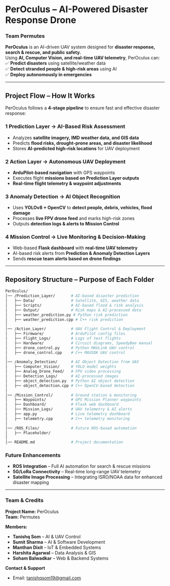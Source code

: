 #  PerOculus – AI-Powered Disaster Response Drone  
### Team Permutes  

**PerOculus** is an AI-driven UAV system designed for **disaster response, search & rescue, and public safety.**  
Using **AI, Computer Vision, and real-time UAV telemetry**, PerOculus can:  
✅ **Predict disasters** using satellite/weather data  
✅ **Detect stranded people & high-risk areas** using AI  
✅ **Deploy autonomously in emergencies**  

---

## Project Flow – How It Works  
PerOculus follows a **4-stage pipeline** to ensure fast and effective disaster response:  

### **1️ Prediction Layer → AI-Based Risk Assessment**  
- Analyzes **satellite imagery, IMD weather data, and GIS data**  
- Predicts **flood risks, drought-prone areas, and disaster likelihood**  
- Stores **AI-predicted high-risk locations** for UAV deployment  

### **2️ Action Layer → Autonomous UAV Deployment**  
- **ArduPilot-based navigation** with GPS waypoints  
- Executes flight **missions based on Prediction Layer outputs**  
- **Real-time flight telemetry & waypoint adjustments**  

### **3️ Anomaly Detection → AI Object Recognition**  
- Uses **YOLOv8 + OpenCV** to **detect people, debris, vehicles, flood damage**  
- Processes **live FPV drone feed** and marks high-risk zones  
- Outputs **detection logs & alerts to Mission Control**  

### **4️ Mission Control → Live Monitoring & Decision-Making**  
- Web-based **Flask dashboard** with **real-time UAV telemetry**  
- AI-based risk alerts from **Prediction & Anomaly Detection Layers**  
- Sends **rescue team alerts based on drone findings**  

---

##  Repository Structure – Purpose of Each Folder  
```bash
PerOculus/
│── /Prediction_Layer/       # AI-based disaster prediction
│   ├── Data/                # Satellite, GIS, weather data
│   ├── Scripts/             # AI-based flood & risk analysis
│   ├── Output/              # Risk maps & AI-processed data
│   ├── weather_prediction.py # Python risk prediction
│   ├── weather_prediction.cpp # C++ risk prediction
│
│── /Action_Layer/           # UAV Flight Control & Deployment
│   ├── Firmware/            # ArduPilot config files
│   ├── Flight_Logs/         # Logs of test flights
│   ├── Hardware/            # Circuit diagrams, SpeedyBee manual
│   ├── drone_control.py     # Python MAVLink UAV control
│   ├── drone_control.cpp    # C++ MAVSDK UAV control
│
│── /Anomaly_Detection/      # AI Object Detection from UAV
│   ├── Computer_Vision/     # YOLO model weights
│   ├── Analog_Drone_Feed/   # FPV video processing
│   ├── Detection_Logs/      # AI-processed images
│   ├── object_detection.py  # Python AI object detection
│   ├── object_detection.cpp # C++ OpenCV-based detection
│
│── /Mission_Control/        # Ground station & monitoring
│   ├── Waypoints/           # GPS Mission Planner waypoints
│   ├── Dashboard/           # Flask web dashboard
│   ├── Mission_Logs/        # UAV telemetry & AI alerts
│   ├── app.py               # Live telemetry dashboard
│   ├── telemetry.cpp        # C++ telemetry monitoring
│
│── /ROS_Files/              # Future ROS-based automation
│   ├── Placeholder/
│
│── README.md                # Project documentation

```



###  Future Enhancements
- **ROS Integration**  – Full AI automation for search & rescue missions  
- **5G/LoRa Connectivity**  – Real-time long-range UAV telemetry  
- **Satellite Image Processing**  – Integrating ISRO/NOAA data for enhanced disaster mapping  

---

### Team & Credits  
**Project Name:** PerOculus  
**Team:** Permutes  

 **Members:**  
- **Tanishq Som** – AI & UAV Control  
- **Sumit Sharma** – AI & Software Development  
- **Manthan Dixit** – IoT & Embedded Systems  
- **Harshita Agarwal** – Data Analysis & GIS  
- **Soham Balwadkar** – Web & Backend Systems  

**Contact & Support**
- Email: tanishqsom19@gmail.com
